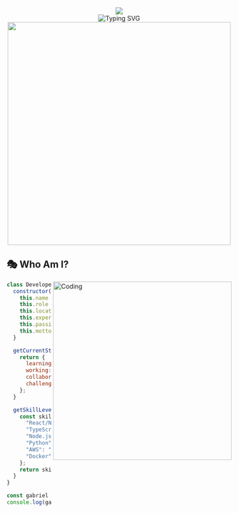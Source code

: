 <div align="center">
  <img src="https://capsule-render.vercel.app/api?type=waving&color=gradient&customColorList=6,11,20&height=180&section=header&text=Guilherme%20Baldasso&fontSize=42&fontColor=fff&animation=twinkling&fontAlignY=32" />
</div>

<div align="center">
  <img src="https://readme-typing-svg.herokuapp.com?font=Fira+Code&size=28&duration=3000&pause=1000&color=00D9FF&center=true&vCenter=true&multiline=true&width=800&height=100&lines=🚀+Full+Stack+Developer;💻+React+%7C+Next.js+%7C+TypeScript+Expert;🌟+Building+Amazing+Digital+Experiences;🎯+Always+Learning+%26+Growing" alt="Typing SVG" />
</div>

<div align="center">
  <img src="https://user-images.githubusercontent.com/74038190/225813708-98b745f2-7d22-48cf-9150-083f1b00d6c9.gif" width="500">
</div>

## 🎭 Who Am I?

<img align="right" alt="Coding" width="400" src="https://user-images.githubusercontent.com/74038190/229223263-cf2e4b07-2615-4f87-9c38-e37600f8381a.gif">

```javascript
class Developer {
  constructor() {
    this.name = "Gabriel Baldassari";
    this.role = "Senior Full Stack Developer";
    this.location = "São Paulo, Brazil 🇧🇷";
    this.experience = "4+ years";
    this.passion = "Creating digital solutions that matter";
    this.motto = "Code with purpose, build with passion";
  }

  getCurrentStatus() {
    return {
      learning: ["Next.js 14", "AI Integration", "Microservices"],
      working: "E-commerce Platform with 50k+ users",
      collaborating: "Open Source React Components Library",
      challenge: "Building scalable systems that grow with business"
    };
  }

  getSkillLevel(skill) {
    const skills = {
      "React/Next.js": "⭐⭐⭐⭐⭐",
      "TypeScript": "⭐⭐⭐⭐⭐",
      "Node.js": "⭐⭐⭐⭐⭐",
      "Python": "⭐⭐⭐⭐",
      "AWS": "⭐⭐⭐⭐",
      "Docker": "⭐⭐⭐⭐"
    };
    return skills[skill] || "Learning...";
  }
}

const gabriel = new Developer();
console.log(gabriel.getCurrentStatus());
